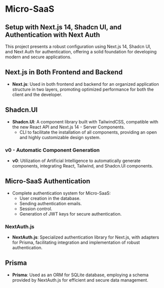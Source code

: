 # Micro-SaaS

## Setup with Next.js 14, Shadcn UI, and Authentication with Next Auth

This project presents a robust configuration using Next.js 14, Shadcn UI, and Next Auth for authentication, offering a solid foundation for developing modern and secure applications.

## Next.js in Both Frontend and Backend

- **Next.js**: Used in both frontend and backend for an organized application structure in two layers, promoting optimized performance for both the client and the developer.

## Shadcn.UI

- **Shadcn.UI**: A component library built with TailwindCSS, compatible with the new React API and Next.js 14 - Server Components.
    - CLI to facilitate the installation of all components, providing an open and highly customizable design system.

### v0 - Automatic Component Generation

- **v0**: Utilization of Artificial Intelligence to automatically generate components, integrating React, Tailwind, and Shadcn.UI components.

## Micro-SaaS Authentication

- Complete authentication system for Micro-SaaS:
    - User creation in the database.
    - Sending authentication emails.
    - Session control.
    - Generation of JWT keys for secure authentication.

### NextAuth.js

- **NextAuth.js**: Specialized authentication library for Next.js, with adapters for Prisma, facilitating integration and implementation of robust authentication.

## Prisma

- **Prisma**: Used as an ORM for SQLite database, employing a schema provided by NextAuth.js for efficient and secure data management.
